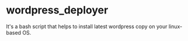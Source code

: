 # wordpress_deployer
It's a bash script that helps to install latest wordpress copy on your linux-based OS.
